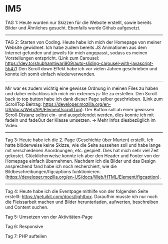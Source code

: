 # IM5
TAG 1: Heute wurden nur Skizzen für die Website erstellt, sowie bereits Bilder und Ähnliches gesucht. Ebenfalls wurde Github aufgesetzt.
________________________
TAG 2: Starten von Coding. Heute habe ich mich der Homepage von meiner Website gewidmet. Ich habe zudem bereits JS Animationen aus dem Internet gefunden und jeweils für mich angepasst, sodass es meinen Vorstellungen entspricht. 
(Link zum Carousel: https://dev.to/shubhamtiwari909/auto-sliding-carousel-with-javascript-5h47)
Den Scroll down Effekt habe ich vor vielen Jahren geschrieben und konnte ich somit einfach wiederverwenden. 
________________________
Mir war es zudem wichtig eine gewisse Ordnung in meinen Files zu haben und daher entschloss ich mich ein externes js-file zu erstellen.
Den Scroll back to top button habe ich dank dieser Page selber geschrieben. (Link zum ScrollTop Beitrag: https://developer.mozilla.org/en-US/docs/Web/API/Element/scrollTop). Der Button soll ab einer gewissen Scroll-Distanz selbst ein- und ausgeblendet werden, dies konnte ich mit fadeIn und fadeOut der Klasse umsetzen. -> Mehr Infos diesbezüglich im Video.
________________________
Tag 3: Heute habe ich die 2. Page (Geschichte über Murten) erstellt. Ich hatte blöderweise keine Skizze, wie die Seite aussehen soll und habe lange mit verschiedenen Anordnungen, etc. gespielt. Dies hat mich sehr viel Zeit gekostet. Glücklicherweise konnte ich aber den Header und Footer von der Homepage einfach übernehmen. 
Nachdem ich die Bilder und das Design ansprechend fand habe ich noch recherchiert, wie die Bildbeschreibungen/figcaptions funktionieren. (https://developer.mozilla.org/en-US/docs/Web/HTML/Element/figcaption). 
________________________
Tag 4: Heute habe ich die Eventpage mithilfe von der folgenden Seite erstellt: https://getuikit.com/docs/lightbox. Daraufhin musste ich nur noch die Fleissarbeit machen und Bilder herunterladen, aufwerten, beschreiben und Content suchen. 

Tag 5: Umsetzen von der Aktivitäten-Page

Tag 6: Responsive

Tag 7: PHP aufteilen
